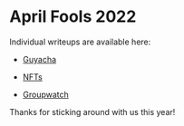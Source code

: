 # April Fools 2022

Individual writeups are available here:

- [Guyacha](Guyacha.md)
- [NFTs](NFTs.md)

- [Groupwatch](Groupwatch.md)

Thanks for sticking around with us this year!
